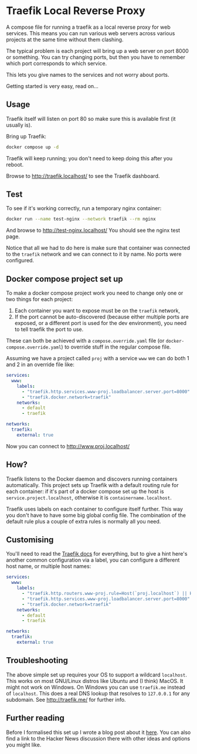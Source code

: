 # Traefik Local Reverse Proxy

A compose file for running a traefik as a local reverse proxy for web services. This
means you can run various web servers across various projects at the same time without
them clashing. 

The typical problem is each project will bring up a web server on port 8000 or
something. You can try changing ports, but then you have to remember which port
corresponds to which service.

This lets you give names to the services and not worry about ports.

Getting started is very easy, read on...

## Usage

Traefik itself will listen on port 80 so make sure this is available first (it usually
is).

Bring up Traefik:

```sh
docker compose up -d
```

Traefik will keep running; you don't need to keep doing this after you reboot.

Browse to http://traefik.localhost/ to see the Traefik dashboard.

## Test

To see if it's working correctly, run a temporary nginx container:

```sh
docker run --name test-nginx --network traefik --rm nginx
```

And browse to http://test-nginx.localhost/  You should see the nginx test page.

Notice that all we had to do here is make sure that container was connected to the
`traefik` network and we can connect to it by name. No ports were configured.

## Docker compose project set up

To make a docker compose project work you need to change only one or two things for each
project:

1. Each container you want to expose must be on the `traefik` network,
2. If the port cannot be auto-discovered (because either multiple ports are exposed, or
   a different port is used for the dev environment), you need to tell traefik the port
   to use.
   
These can both be achieved with a `compose.override.yaml` file (or
`docker-compose.override.yaml`) to override stuff in the regular compose file.

Assuming we have a project called `proj` with a service `www` we can do both 1 and 2 in
an override file like:

```yaml
services:
  www:
    labels:
      - "traefik.http.services.www-proj.loadbalancer.server.port=8000"
      - "traefik.docker.network=traefik"
    networks:
      - default
      - traefik

networks:
  traefik:
    external: true
```

Now you can connect to http://www.proj.localhost/

## How?

Traefik listens to the Docker daemon and discovers running containers automatically.
This project sets up Traefik with a default routing rule for each container: if it's
part of a docker compose set up the host is `service.project.localhost`, otherwise it is
`containername.localhost`.

Traefik uses labels on each container to configure itself further. This way you don't
have to have some big global config file. The combination of the default rule plus a
couple of extra rules is normally all you need.

## Customising

You'll need to read the [Traefik docs](https://doc.traefik.io/traefik/) for everything,
but to give a hint here's another common configuration via a label, you can configure a
different host name, or multiple host names:

```yaml
services:
  www:
    labels:
      - "traefik.http.routers.www-proj.rule=Host(`proj.localhost`) || Host(`othername.localhost`)"
      - "traefik.http.services.www-proj.loadbalancer.server.port=8000"
      - "traefik.docker.network=traefik"
    networks:
      - default
      - traefik

networks:
  traefik:
    external: true
```

## Troubleshooting

The above simple set up requires your OS to support a wildcard `localhost`.  This works
on most GNU/Linux distros like Ubuntu and (I think) MacOS.  It might not work on
Windows.  On Windows you can use `traefik.me` instead of `localhost`.  This does a real
DNS lookup that resolves to `127.0.0.1` for any subdomain.  See <http://traefik.me/> for
further info.

## Further reading

Before I formalised this set up I wrote a blog post about it
[here](https://georgek.github.io/blog/posts/multiple-web-projects-traefik/). You can
also find a link to the Hacker News discussion there with other ideas and options you
might like.
